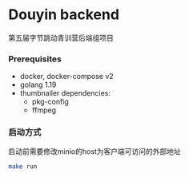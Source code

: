 # Douyin backend
第五届字节跳动青训营后端组项目

### Prerequisites
- docker, docker-compose v2
- golang 1.19
- thumbnailer dependencies:
  - pkg-config
  - ffmpeg

### 启动方式
启动前需要修改minio的host为客户端可访问的外部地址
``` bash
make run
```
